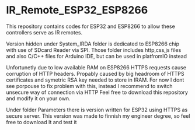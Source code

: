 # IR_Remote_ESP32_ESP8266

This repository contains codes for ESP32 and ESP8266 to allow these controllers serve as IR remotes.

Version hidden under System_IRDA folder is dedicated to ESP8266 chip with use of SDcard Reader via SPI.
Those folder includes http,css,js files and also C/C++ files for Arduino IDE, but can be used in platfromIO instead

Unfortunetly due to low available RAM on ESP8266 HTTPS requests cause corruption of HTTP headers.
Propably caused by big headroom of HTTPS certificates and symetric RSA key needed to store in IRAM.
For now I dont see porpouse to fix problem with this, instead I recommend to switch unsecure way of connection via HTTP
Feel free to download this repository and modify it on your own.

Under folder Parameters there is version written for ESP32 using HTTPS as secure server. 
This version was made to finnish my engineer degree, so feel free to download It and test it






